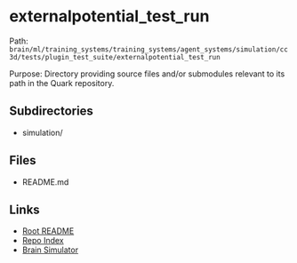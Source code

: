 # externalpotential_test_run

Path: `brain/ml/training_systems/training_systems/agent_systems/simulation/cc3d/tests/plugin_test_suite/externalpotential_test_run`

Purpose: Directory providing source files and/or submodules relevant to its path in the Quark repository.

## Subdirectories
- simulation/

## Files
- README.md

## Links
- [Root README](../../../../../../../../../README.md)
- [Repo Index](../../../../../../../../../repo_index.json)
- [Brain Simulator](../../../../../../../../../brain/architecture/brain_simulator.py)
